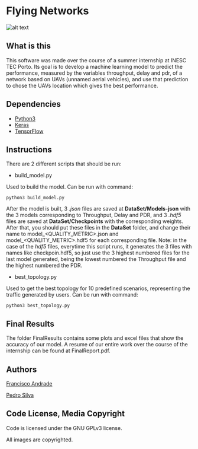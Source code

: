 # Flying Networks
![alt text](https://i.imgur.com/CIAJ5EA.jpg)

## What is this
This software was made over the course of a summer internship at INESC TEC Porto. Its goal is to develop a machine learning model to predict the performance, measured by the variables throughput, delay and pdr, of a network based on UAVs (unnamed aerial vehicles), and use that prediction to chose the UAVs location which gives the best performance.

## Dependencies
* [Python3](https://www.python.org/downloads/)
* [Keras](http://keras.io/#installation)
* [TensorFlow](https://www.tensorflow.org/install/install_sources)

## Instructions
There are 2 different scripts that should be run:

- build_model.py

Used to build the model. Can be run with command:

`python3 build_model.py`

After the model is built, 3 *.json* files are saved at **DataSet/Models-json** with the 3 models corresponding to Throughput, Delay and PDR, and 3 *.hdf5* files are saved at **DataSet/Checkpoints** with the corresponding weights. After that, you should put these files in the **DataSet** folder, and change their name to model_<QUALITY_METRIC>.json and model_<QUALITY_METRIC>.hdf5 for each corresponding file.
Note: in the case of the *hdf5* files, everytime this script runs, it generates the 3 files with names like checkpoin<NUMBER>.hdf5, so just use the 3 highest numbered files for the last model generated, being the lowest numbered the Throughput file and the highest numbered the PDR. 

- best_topology.py

Used to get the best topology for 10 predefined scenarios, representing the traffic generated by users. Can be run with command:

`python3 best_topology.py`
  
 ## Final Results
  The folder FinalResults contains some plots and excel files that show the accuracy of our model. A resume of our entire work over the course of the internship can be found at FinalReport.pdf.
 
 ## Authors
 
 [Francisco Andrade](https://github.com/francis-andrade)
 
 [Pedro Silva](https://github.com/Peteraya)
 
 ## Code License, Media Copyright
 
 Code is licensed under the GNU GPLv3 license.
 
 All images are copyrighted.
  

